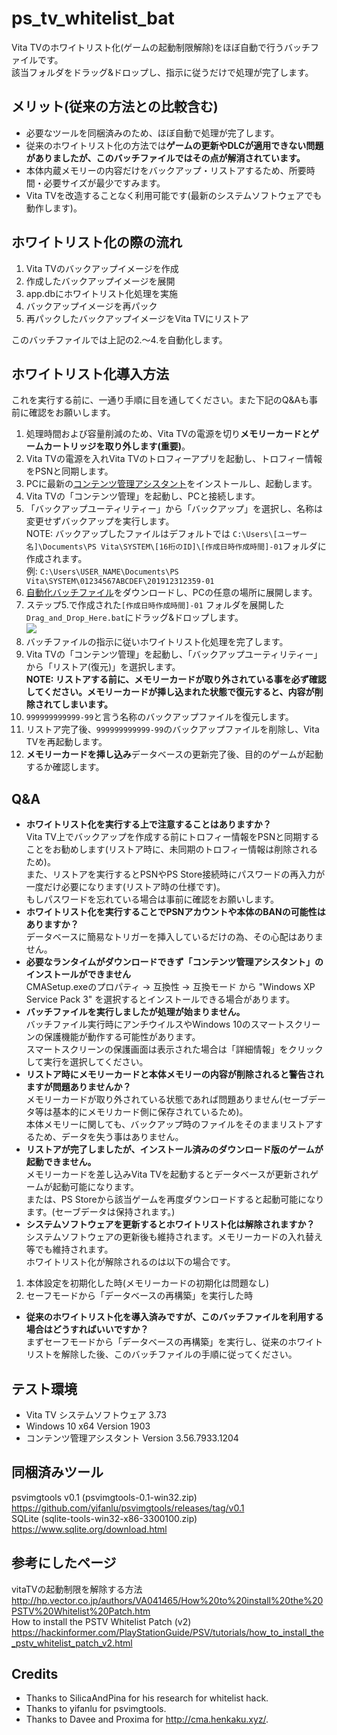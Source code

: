 # ps_tv_whitelist_bat

Vita TVのホワイトリスト化(ゲームの起動制限解除)をほぼ自動で行うバッチファイルです。  
該当フォルダをドラッグ&ドロップし、指示に従うだけで処理が完了します。


## メリット(従来の方法との比較含む)
- 必要なツールを同梱済みのため、ほぼ自動で処理が完了します。
- 従来のホワイトリスト化の方法では**ゲームの更新やDLCが適用できない問題がありましたが、このバッチファイルではその点が解消されています。**
- 本体内蔵メモリーの内容だけをバックアップ・リストアするため、所要時間・必要サイズが最少ですみます。
- Vita TVを改造することなく利用可能です(最新のシステムソフトウェアでも動作します)。

## ホワイトリスト化の際の流れ
1. Vita TVのバックアップイメージを作成
2. 作成したバックアップイメージを展開
3. app.dbにホワイトリスト化処理を実施
4. バックアップイメージを再パック
5. 再パックしたバックアップイメージをVita TVにリストア

このバッチファイルでは上記の2.～4.を自動化します。

## ホワイトリスト化導入方法
これを実行する前に、一通り手順に目を通してください。また下記のQ&Aも事前に確認をお願いします。
1. 処理時間および容量削減のため、Vita TVの電源を切り**メモリーカードとゲームカートリッジを取り外します(重要)**。
2. Vita TVの電源を入れVita TVのトロフィーアプリを起動し、トロフィー情報をPSNと同期します。
3. PCに最新の[コンテンツ管理アシスタント](http://cma.dl.playstation.net/cma/win/jp/)をインストールし、起動します。
4. Vita TVの「コンテンツ管理」を起動し、PCと接続します。
5. 「バックアップユーティリティー」から「バックアップ」を選択し、名称は変更せずバックアップを実行します。  
NOTE: バックアップしたファイルはデフォルトでは `C:\Users\[ユーザー名]\Documents\PS Vita\SYSTEM\[16桁のID]\[作成日時作成時間]-01`フォルダに作成されます。  
例: `C:\Users\USER_NAME\Documents\PS Vita\SYSTEM\01234567ABCDEF\201912312359-01`  
6. [自動化バッチファイル](https://github.com/1jtp8sobiu/ps_tv_whitelist_bat/archive/master.zip)をダウンロードし、PCの任意の場所に展開します。
7. ステップ5.で作成された`[作成日時作成時間]-01` フォルダを展開した`Drag_and_Drop_Here.bat`にドラッグ&ドロップします。  
![](https://github.com/1jtp8sobiu/ps_tv_whitelist_bat/raw/master/img/25a2e475e4d5edcd602e242dbca8fd9e.png)
8. バッチファイルの指示に従いホワイトリスト化処理を完了します。
9. Vita TVの「コンテンツ管理」を起動し、「バックアップユーティリティー」から「リストア(復元)」を選択します。  
**NOTE: リストアする前に、メモリーカードが取り外されている事を必ず確認してください。メモリーカードが挿し込まれた状態で復元すると、内容が削除されてしまいます。**  
10. `999999999999-99`と言う名称のバックアップファイルを復元します。
11. リストア完了後、`999999999999-99`のバックアップファイルを削除し、Vita TVを再起動します。
12. **メモリーカードを挿し込み**データベースの更新完了後、目的のゲームが起動するか確認します。


## Q&A

- **ホワイトリスト化を実行する上で注意することはありますか？**  
Vita TV上でバックアップを作成する前にトロフィー情報をPSNと同期することをお勧めします(リストア時に、未同期のトロフィー情報は削除されるため)。  
また、リストアを実行するとPSNやPS Store接続時にパスワードの再入力が一度だけ必要になります(リストア時の仕様です)。  
もしパスワードを忘れている場合は事前に確認をお願いします。  
- **ホワイトリスト化を実行することでPSNアカウントや本体のBANの可能性はありますか？**  
データベースに簡易なトリガーを挿入しているだけの為、その心配はありません。  
- **必要なランタイムがダウンロードできず「コンテンツ管理アシスタント」のインストールができません**  
CMASetup.exeのプロパティ -> 互換性 -> 互換モード から "Windows XP Service Pack 3" を選択するとインストールできる場合があります。
- **バッチファイルを実行しましたが処理が始まりません。**  
バッチファイル実行時にアンチウイルスやWindows 10のスマートスクリーンの保護機能が動作する可能性があります。  
スマートスクリーンの保護画面は表示された場合は「詳細情報」をクリックして実行を選択してください。  
- **リストア時にメモリーカードと本体メモリーの内容が削除されると警告されますが問題ありませんか？**  
メモリーカードが取り外されている状態であれば問題ありません(セーブデータ等は基本的にメモリカード側に保存されているため)。  
本体メモリーに関しても、バックアップ時のファイルをそのままリストアするため、データを失う事はありません。  
- **リストアが完了しましたが、インストール済みのダウンロード版のゲームが起動できません。**  
メモリーカードを差し込みVita TVを起動するとデータベースが更新されゲームが起動可能になります。  
または、PS Storeから該当ゲームを再度ダウンロードすると起動可能になります。(セーブデータは保持されます。)  
- **システムソフトウェアを更新するとホワイトリスト化は解除されますか？**  
システムソフトウェアの更新後も維持されます。メモリーカードの入れ替え等でも維持されます。  
ホワイトリスト化が解除されるのは以下の場合です。  
 1. 本体設定を初期化した時(メモリーカードの初期化は問題なし)
 2. セーフモードから「データベースの再構築」を実行した時  
- **従来のホワイトリスト化を導入済みですが、このバッチファイルを利用する場合はどうすればいいですか？**  
まずセーフモードから「データベースの再構築」を実行し、従来のホワイトリストを解除した後、このバッチファイルの手順に従ってください。

## テスト環境
- Vita TV システムソフトウェア 3.73
- Windows 10 x64 Version 1903 
- コンテンツ管理アシスタント Version 3.56.7933.1204

## 同梱済みツール
psvimgtools v0.1 (psvimgtools-0.1-win32.zip)  
https://github.com/yifanlu/psvimgtools/releases/tag/v0.1  
SQLite (sqlite-tools-win32-x86-3300100.zip)  
https://www.sqlite.org/download.html

## 参考にしたページ
vitaTVの起動制限を解除する方法  
http://hp.vector.co.jp/authors/VA041465/How%20to%20install%20the%20PSTV%20Whitelist%20Patch.htm  
How to install the PSTV Whitelist Patch (v2)  
https://hackinformer.com/PlayStationGuide/PSV/tutorials/how_to_install_the_pstv_whitelist_patch_v2.html

## Credits
- Thanks to SilicaAndPina for his research for whitelist hack.
- Thanks to yifanlu for psvimgtools.
- Thanks to Davee and Proxima for http://cma.henkaku.xyz/.

